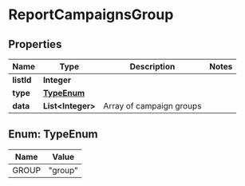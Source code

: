 

# ReportCampaignsGroup

## Properties

Name | Type | Description | Notes
------------ | ------------- | ------------- | -------------
**listId** | **Integer** |  | 
**type** | [**TypeEnum**](#TypeEnum) |  | 
**data** | **List&lt;Integer&gt;** | Array of campaign groups | 



## Enum: TypeEnum

Name | Value
---- | -----
GROUP | &quot;group&quot;



